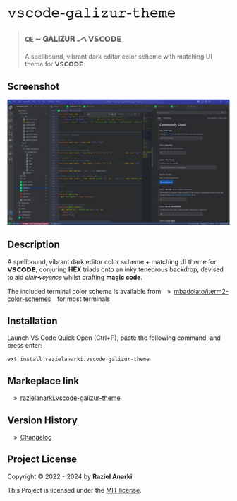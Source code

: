 # 𝚟𝚜𝚌𝚘𝚍𝚎-𝚐𝚊𝚕𝚒𝚣𝚞𝚛-𝚝𝚑𝚎𝚖𝚎

> ### 🜀 &Tilde; 𝐆𝐀𝐋𝐈𝐙𝐔𝐑 🝠 𝗩𝗦𝗖𝗢𝗗𝗘
> A spellbound, vibrant dark editor color scheme with matching UI theme for 𝗩𝗦𝗖𝗢𝗗𝗘

## Screenshot

![a screenshot of vscode showing the theme](./screenshot.png)

## Description
A spellbound, vibrant dark editor color scheme + matching UI theme for 𝗩𝗦𝗖𝗢𝗗𝗘, conjuring 𝚮𝚬𝚾 triads onto an inky tenebrous backdrop, devised to aid 𝑐𝑙𝑎𝑖𝑟⋅𝑣𝑜𝑦𝑎𝑛𝑐𝑒 whilst crafting  𝐦𝐚𝐠𝐢𝐜 𝐜𝐨𝐝𝐞.

The included terminal color scheme is available from&emsp;&raquo;&ensp;[mbadolato/iterm2-color-schemes][iterm]&emsp;for most terminals

## Installation

Launch VS Code Quick Open (Ctrl+P), paste the following command, and press enter:

  ```
  ext install razielanarki.vscode-galizur-theme
  ```

## Markeplace link

&emsp;&raquo;&ensp;[razielanarki.vscode-galizur-theme][plugin]

## Version History

&emsp;&raquo;&ensp;[Changelog][changelog]

## Project License

Copyright &copy; 2022 - 2024 by **Raziel Anarki**

This Project is licensed under the [MIT license][license].

[license]: https://marketplace.visualstudio.com/items/razielanarki.vscode-galizur-theme/license
[changelog]: https://marketplace.visualstudio.com/items/razielanarki.vscode-galizur-theme/changelog
[plugin]: https://marketplace.visualstudio.com/items/razielanarki.vscode-galizur-theme
[iterm]: https://github.com/mbadolato/iTerm2-Color-Schemes

